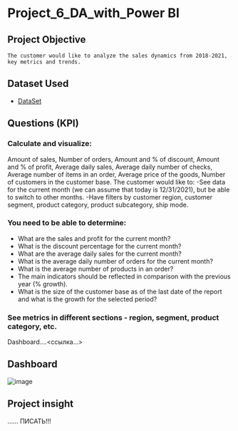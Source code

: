 # Project_6_DA_with_Power BI

## Project Objective
	The customer would like to analyze the sales dynamics from 2018-2021, key metrics and trends.

## Dataset Used
- <a href="https://github.com/HellenOk/Project_6_DA_with_Power-BI/blob/main/Superstore_orders.xls">DataSet</a>

## Questions (KPI)
### Calculate and visualize:
Amount of sales, Number of orders, Amount and % of discount, Amount and % of profit,
Average daily sales, Average daily number of checks, Average number of items in an order,
Average price of the goods, Number of customers in the customer base.
The customer would like to:
-See data for the current month (we can assume that today is 12/31/2021), but be able to switch to other months.
-Have filters by customer region, customer segment, product category, product subcategory, ship mode.
### You need to be able to determine:
-	What are the sales and profit for the current month?
-	What is the discount percentage for the current month?
-	What are the average daily sales for the current month?
-	What is the average daily number of orders for the current month?
-	What is the average number of products in an order?
-	The main indicators should be reflected in comparison with the previous year (% growth).
-	What is the size of the customer base as of the last date of the report and what is the growth for the selected period?
### See metrics in different sections - region, segment, product category, etc.
Dashboard….<ссылка…>

## Dashboard
![image](https://github.com/user-attachments/assets/8db48e9f-d798-460e-af68-5019fc80dc8f)


## Project insight
…… ПИСАТЬ!!! 





